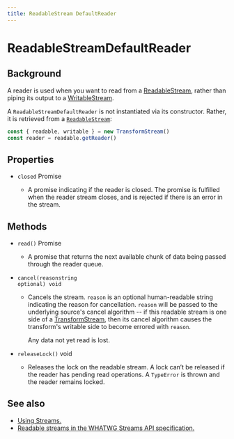 ```yaml
---
title: ReadableStream DefaultReader
---
```

<!-- The space in the title was introduced to create a pleasing line-break in the title in the sidebar. -->

# ReadableStreamDefaultReader

## Background

A reader is used when you want to read from a [ReadableStream](/reference/streams/readablestream), rather than piping its output to a [WritableStream](/reference/streams/writablestream).

A `ReadableStreamDefaultReader` is not instantiated via its constructor. Rather, it is retrieved from a [`ReadableStream`](/reference/streams/readablestream):

```javascript
const { readable, writable } = new TransformStream()
const reader = readable.getReader()
```

## Properties

<Definitions>

- `closed` <Type>Promise</Type>

  -  A promise indicating if the reader is closed. The promise is fulfilled when the reader stream closes, and is rejected if there is an error in the stream.

</Definitions>

## Methods

<Definitions>

- `read()` <Type>Promise</Type>

  - A promise that returns the next available chunk of data being passed through the reader queue.

- <Code>cancel(reason<ParamType>string</ParamType> <PropMeta>optional</PropMeta>) <Type>void</Type></Code>

  - Cancels the stream. `reason` is an optional human-readable string indicating the reason for cancellation. `reason` will be passed to the underlying source's cancel algorithm -- if this readable stream is one side of a [TransformStream](/reference/streams/transformstream), then its cancel algorithm causes the transform's writable side to become errored with `reason`.

    <Aside type="warning" header="Warning">
    
    Any data not yet read is lost.

    </Aside>

- `releaseLock()` <Type>void</Type>

  - Releases the lock on the readable stream. A lock can’t be released if the reader has pending read operations. A `TypeError` is thrown and the reader remains locked.
 
</Definitions>

## See also

- [Using Streams.](/learning/using-streams)
- [Readable streams in the WHATWG Streams API specification.](https://streams.spec.whatwg.org/#rs-model)
